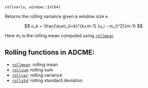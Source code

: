 ```
rollvar(u, window::Int64)
```

Returns the rolling variance given a window size `m`

$$
o_k = \frac{\sum_{i=k}^{k+m-1} (u_i - m_i)^2}{m-1}
$$

Here $m_i$ is the rolling mean computed using [`rollmean`](@ref)

## Rolling functions in ADCME:

  * [`rollmean`](@ref): rolling mean
  * [`rollsum`](@ref): rolling sum
  * [`rollvar`](@ref): rolling variance
  * [`rollstd`](@ref): rolling standard deviation
